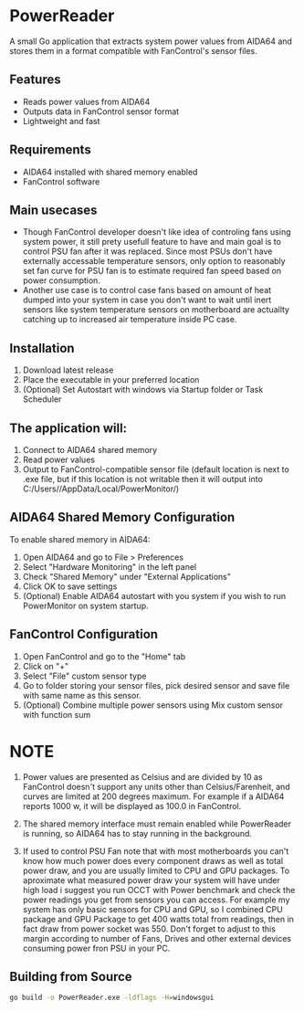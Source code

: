 # PowerReader

A small Go application that extracts system power values from AIDA64 and stores them in a format compatible with FanControl's sensor files.

## Features
- Reads power values from AIDA64
- Outputs data in FanControl sensor format
- Lightweight and fast

## Requirements
- AIDA64 installed with shared memory enabled
- FanControl software

## Main usecases
-  Though FanControl developer doesn't like idea of controling fans using system power, it still prety usefull feature to have and main goal is to control PSU fan after it was replaced.
 Since most PSUs don't have externally accessable temperature sensors, only option to reasonably set fan curve for PSU fan is to estimate required fan speed based on power consumption.
-  Another use case is to control case fans based on amount of heat dumped into your system in case you don't want to wait until inert sensors like system temperature sensors on motherboard are actuallty catching up to increased air temperature inside PC case.

## Installation
1. Download latest release
2. Place the executable in your preferred location
3. (Optional) Set Autostart with windows via Startup folder or Task Scheduler


## The application will:
1. Connect to AIDA64 shared memory
2. Read power values
3. Output to FanControl-compatible sensor file (default location is next to .exe file, but if this location is not writable then it will output into C:/Users/<username>/AppData/Local/PowerMonitor/)

## AIDA64 Shared Memory Configuration
To enable shared memory in AIDA64:
1. Open AIDA64 and go to File > Preferences
2. Select "Hardware Monitoring" in the left panel
3. Check "Shared Memory" under "External Applications"
4. Click OK to save settings
5. (Optional) Enable AIDA64 autostart with you system if you wish to run PowerMonitor on system startup.

## FanControl Configuration
1. Open FanControl and go to the "Home" tab
2. Click on "+"
3. Select "File" custom sensor type
4. Go to folder storing your sensor files, pick desired sensor and save file with same name as this sensor.
5. (Optional) Combine multiple power sensors using Mix custom sensor with function sum

# NOTE
1. Power values are presented as Celsius and are divided by 10 as FanControl doesn't support any units other than Celsius/Farenheit, and curves are limited at 200 degrees maximum.
For example if a AIDA64 reports 1000 w, it will be displayed as 100.0 in FanControl.

2. The shared memory interface must remain enabled while PowerReader is running, so AIDA64 has to stay running in the background.

3. If used to control PSU Fan note that with most motherboards you can't know how much power does every component draws as well as total power draw, and you are usually limited to CPU and GPU packages.
To aproximate what measured power draw your system will have under high load i suggest you run OCCT with Power benchmark and check the power readings you get from sensors you can access.
For example my system has only basic sensors for CPU and GPU, so I combined CPU package and GPU Package to get 400 watts total from readings, then in fact draw from power socket was 550.
Don't forget to adjust to this margin according to number of Fans, Drives and other external devices consuming power fron PSU in your PC.

## Building from Source
```sh
go build -o PowerReader.exe -ldflags -H=windowsgui
```
